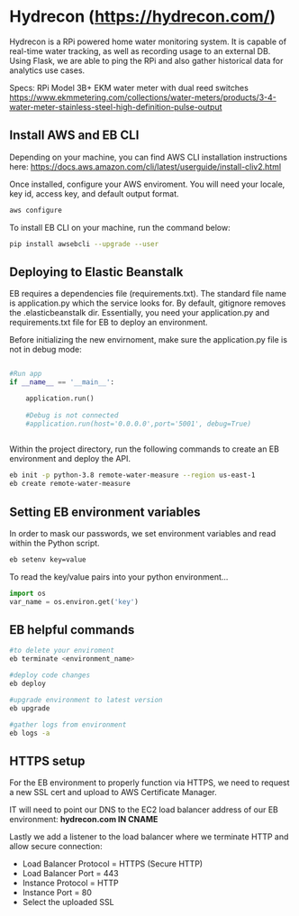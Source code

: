 # Hydrecon (https://hydrecon.com/)

Hydrecon is a RPi powered home water monitoring system. 
It is capable of real-time water tracking, as well as recording usage to an external DB.
Using Flask, we are able to ping the RPi and also gather historical data for analytics use cases.

Specs:
RPi Model 3B+
EKM water meter with dual reed switches
https://www.ekmmetering.com/collections/water-meters/products/3-4-water-meter-stainless-steel-high-definition-pulse-output


## Install AWS and EB CLI

Depending on your machine, you can find AWS CLI installation instructions here:
https://docs.aws.amazon.com/cli/latest/userguide/install-cliv2.html

Once installed, configure your AWS enviroment. 
You will need your locale, key id, access key, and default output format.

```bash
aws configure
```
To install EB CLI on your machine, run the command below:

```bash
pip install awsebcli --upgrade --user
```

## Deploying to Elastic Beanstalk
EB requires a dependencies file (requirements.txt). The standard file name is application.py which the service looks for. 
By default, gitignore removes the .elasticbeanstalk dir.
Essentially, you need your application.py and requirements.txt file for EB to deploy an environment. 

Before initializing the new envirnoment, make sure the application.py file is not in debug mode:

```python

#Run app
if __name__ == '__main__':

    application.run()
    
    #Debug is not connected
    #application.run(host='0.0.0.0',port='5001', debug=True)
    
```

Within the project directory, run the following commands to create an EB environment and deploy the API. 


```bash
eb init -p python-3.8 remote-water-measure --region us-east-1
eb create remote-water-measure
```

## Setting EB environment variables
In order to mask our passwords, we set environment variables and read within the Python script.

```bash
eb setenv key=value
```
To read the key/value pairs into your python environment...

```python
import os
var_name = os.environ.get('key')
```

## EB helpful commands

```bash
#to delete your enviroment
eb terminate <environment_name>

#deploy code changes
eb deploy

#upgrade environment to latest version
eb upgrade

#gather logs from environment
eb logs -a 
```

## HTTPS setup

For the EB environment to properly function via HTTPS, we need to request a new SSL cert and upload to AWS Certificate Manager.

IT will need to point our DNS to the EC2 load balancer address of our EB environment:
**hydrecon.com IN CNAME <key from Cert Manager>**

Lastly we add a listener to the load balancer where we terminate HTTP and allow secure connection:

- Load Balancer Protocol = HTTPS (Secure HTTP)
- Load Balancer Port = 443
- Instance Protocol = HTTP
- Instance Port = 80
- Select the uploaded SSL

